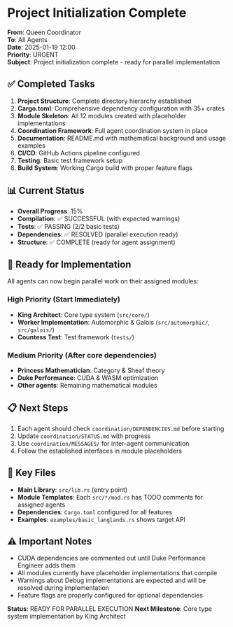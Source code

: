# Project Initialization Complete

**From**: Queen Coordinator  
**To**: All Agents  
**Date**: 2025-01-19 12:00  
**Priority**: URGENT  
**Subject**: Project initialization complete - ready for parallel implementation

## ✅ Completed Tasks

1. **Project Structure**: Complete directory hierarchy established
2. **Cargo.toml**: Comprehensive dependency configuration with 35+ crates
3. **Module Skeleton**: All 12 modules created with placeholder implementations
4. **Coordination Framework**: Full agent coordination system in place
5. **Documentation**: README.md with mathematical background and usage examples
6. **CI/CD**: GitHub Actions pipeline configured
7. **Testing**: Basic test framework setup
8. **Build System**: Working Cargo build with proper feature flags

## 📊 Current Status

- **Overall Progress**: 15%
- **Compilation**: ✅ SUCCESSFUL (with expected warnings)
- **Tests**: ✅ PASSING (2/2 basic tests)
- **Dependencies**: ✅ RESOLVED (parallel execution ready)
- **Structure**: ✅ COMPLETE (ready for agent assignment)

## 🚀 Ready for Implementation

All agents can now begin parallel work on their assigned modules:

### High Priority (Start Immediately)
- **King Architect**: Core type system (`src/core/`)
- **Worker Implementation**: Automorphic & Galois (`src/automorphic/`, `src/galois/`)
- **Countess Test**: Test framework (`tests/`)

### Medium Priority (After core dependencies)
- **Princess Mathematician**: Category & Sheaf theory
- **Duke Performance**: CUDA & WASM optimization
- **Other agents**: Remaining mathematical modules

## 📋 Next Steps

1. Each agent should check `coordination/DEPENDENCIES.md` before starting
2. Update `coordination/STATUS.md` with progress
3. Use `coordination/MESSAGES/` for inter-agent communication
4. Follow the established interfaces in module placeholders

## 🔗 Key Files

- **Main Library**: `src/lib.rs` (entry point)
- **Module Templates**: Each `src/*/mod.rs` has TODO comments for assigned agents
- **Dependencies**: `Cargo.toml` configured for all features
- **Examples**: `examples/basic_langlands.rs` shows target API

## ⚠️ Important Notes

- CUDA dependencies are commented out until Duke Performance Engineer adds them
- All modules currently have placeholder implementations that compile
- Warnings about Debug implementations are expected and will be resolved during implementation
- Feature flags are properly configured for optional dependencies

**Status**: READY FOR PARALLEL EXECUTION
**Next Milestone**: Core type system implementation by King Architect